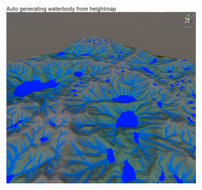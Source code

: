 Auto generating waterbody from heightmap
<img src="https://github.com/guotata1996/TerrainGeneration/raw/master/cover.png" width="500" hegiht="500" align=center />
